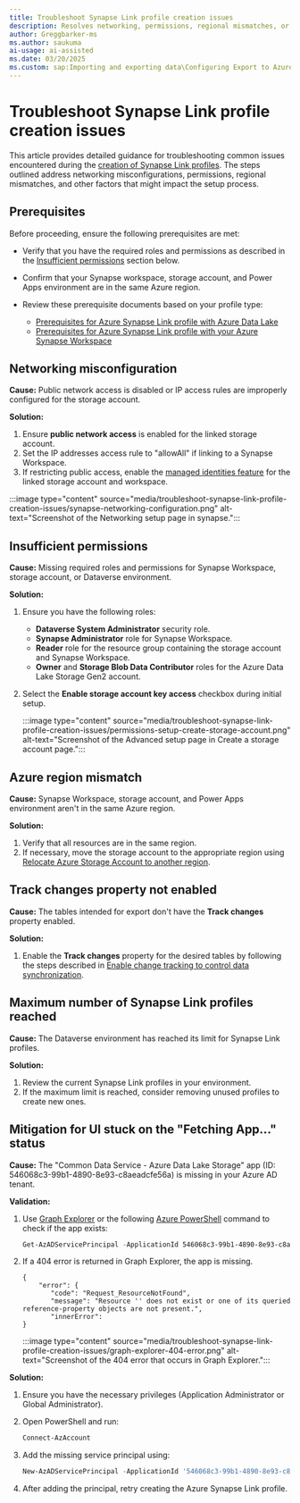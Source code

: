 ```yaml
---
title: Troubleshoot Synapse Link profile creation issues
description: Resolves networking, permissions, regional mismatches, or profile limits in Microsoft Dataverse.
author: Greggbarker-ms
ms.author: saukuma
ai-usage: ai-assisted
ms.date: 03/20/2025
ms.custom: sap:Importing and exporting data\Configuring Export to Azure Data Lake and Azure Synapse Link integration 
---
```

# Troubleshoot Synapse Link profile creation issues

This article provides detailed guidance for troubleshooting common issues encountered during the [creation of Synapse Link profiles](/power-apps/maker/data-platform/azure-synapse-link-synapse). The steps outlined address networking misconfigurations, permissions, regional mismatches, and other factors that might impact the setup process.

## Prerequisites

Before proceeding, ensure the following prerequisites are met:

- Verify that you have the required roles and permissions as described in the [Insufficient permissions](#insufficient-permissions) section below.
- Confirm that your Synapse workspace, storage account, and Power Apps environment are in the same Azure region.
- Review these prerequisite documents based on your profile type:

  - [Prerequisites for Azure Synapse Link profile with Azure Data Lake](/power-apps/maker/data-platform/azure-synapse-link-data-lake#prerequisites)
  - [Prerequisites for Azure Synapse Link profile with your Azure Synapse Workspace](/power-apps/maker/data-platform/azure-synapse-link-synapse#prerequisites)

## Networking misconfiguration

**Cause:** Public network access is disabled or IP access rules are improperly configured for the storage account.

**Solution:**

1. Ensure **public network access** is enabled for the linked storage account.
2. Set the IP addresses access rule to "allowAll" if linking to a Synapse Workspace.
3. If restricting public access, enable the [managed identities feature](/power-apps/maker/data-platform/azure-synapse-link-msi) for the linked storage account and workspace.

:::image type="content" source="media/troubleshoot-synapse-link-profile-creation-issues/synapse-networking-configuration.png" alt-text="Screenshot of the Networking setup page in synapse.":::

## Insufficient permissions

**Cause:** Missing required roles and permissions for Synapse Workspace, storage account, or Dataverse environment.

**Solution:**

1. Ensure you have the following roles:

    - **Dataverse System Administrator** security role.
    - **Synapse Administrator** role for Synapse Workspace.
    - **Reader** role for the resource group containing the storage account and Synapse Workspace.
    - **Owner** and **Storage Blob Data Contributor** roles for the Azure Data Lake Storage Gen2 account.

2. Select the **Enable storage account key access** checkbox during initial setup.

   :::image type="content" source="media/troubleshoot-synapse-link-profile-creation-issues/permissions-setup-create-storage-account.png" alt-text="Screenshot of the Advanced setup page in Create a storage account page.":::

## Azure region mismatch

**Cause:** Synapse Workspace, storage account, and Power Apps environment aren't in the same Azure region.

**Solution:**

1. Verify that all resources are in the same region.
2. If necessary, move the storage account to the appropriate region using [Relocate Azure Storage Account to another region](/azure/storage/common/storage-account-move).

## Track changes property not enabled

**Cause:** The tables intended for export don't have the **Track changes** property enabled.

**Solution:**

1. Enable the **Track changes** property for the desired tables by following the steps described in [Enable change tracking to control data synchronization](/power-platform/admin/enable-change-tracking-control-data-synchronization).

## Maximum number of Synapse Link profiles reached

**Cause:** The Dataverse environment has reached its limit for Synapse Link profiles.

**Solution:**

1. Review the current Synapse Link profiles in your environment.
2. If the maximum limit is reached, consider removing unused profiles to create new ones.

## Mitigation for UI stuck on the "Fetching App..." status

**Cause:** The "Common Data Service - Azure Data Lake Storage" app (ID: 546068c3-99b1-4890-8e93-c8aeadcfe56a) is missing in your Azure AD tenant.

**Validation:**

1. Use [Graph Explorer](https://developer.microsoft.com/graph/graph-explorer) or the following [Azure PowerShell](/powershell/module/az.resources/get-azadserviceprincipal) command to check if the app exists:

   ```powershell
   Get-AzADServicePrincipal -ApplicationId 546068c3-99b1-4890-8e93-c8aeadcfe56a
   ```

2. If a 404 error is returned in Graph Explorer, the app is missing.

   ```jsonc
   {
       "error": {
          "code": "Request_ResourceNotFound",
          "message": "Resource '' does not exist or one of its queried reference-property objects are not present.",
          "innerError": 
   }
   ```

    :::image type="content" source="media/troubleshoot-synapse-link-profile-creation-issues/graph-explorer-404-error.png" alt-text="Screenshot of the 404 error that occurs in Graph Explorer.":::

**Solution:**

1. Ensure you have the necessary privileges (Application Administrator or Global Administrator).

2. Open PowerShell and run:

    ```powershell
    Connect-AzAccount
    ```

3. Add the missing service principal using:

    ```powershell
    New-AzADServicePrincipal -ApplicationId '546068c3-99b1-4890-8e93-c8aeadcfe56a'
    ```

4. After adding the principal, retry creating the Azure Synapse Link profile.
